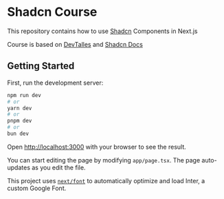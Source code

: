 # Shadcn Course

This repository contains how to use [Shadcn](https://shadcn.com/) Components in Next.js

Course is based on [DevTalles](https://cursos.devtalles.com/) and [Shadcn Docs](https://shadcn.com/docs)

## Getting Started

First, run the development server:

```bash
npm run dev
# or
yarn dev
# or
pnpm dev
# or
bun dev
```

Open [http://localhost:3000](http://localhost:3000) with your browser to see the result.

You can start editing the page by modifying `app/page.tsx`. The page auto-updates as you edit the file.

This project uses [`next/font`](https://nextjs.org/docs/basic-features/font-optimization) to automatically optimize and load Inter, a custom Google Font.

